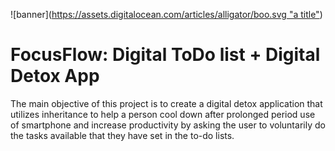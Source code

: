 ![banner]([https://assets.digitalocean.com/articles/alligator/boo.svg "a title"](https://drive.google.com/file/d/1LbGG8XZhMhzYiX8HSnkTRLddkV-BQnCf/view?usp=drive_link))
# FocusFlow: Digital ToDo list + Digital Detox App

The main objective of this project is to create a digital detox application that utilizes inheritance to help a person cool down after prolonged period use of smartphone and increase productivity by asking the user to voluntarily do the tasks available that they have set in the to-do lists.


